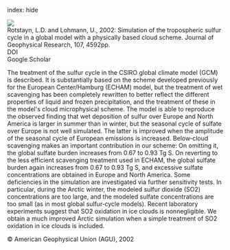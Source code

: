 index: hide

<div class="Citation">
    <div class="Citation-thumb CitationThumb-linked"  data-href="https://doi.org/10.1029/2002jd002128">
      <img src="https://static.claimspace.cloud/climate-study-static/refs/thumbs/9/Rotstayn_and_Lohmann_2002-thumb.png" />
    </div>

  <div class="Citation-body">
    <div class="Citation-text">Rotstayn, L.D. and Lohmann, U., 2002: Simulation of the tropospheric sulfur cycle in a global model with a physically based cloud scheme. <span class="Article-journal">Journal of Geophysical Research, </span><span class="Article-volume">107, </span>4592pp.</div>
    <div class="Citation-links">
      <div class="CitationLink" data-href="https://doi.org/10.1029/2002jd002128">
        <div class="CitationLink-icon CitationLink-Doi"></div>
        <div class="CitationLink-text">DOI</div>
      </div>
      <div class="CitationLink" data-href="https://scholar.google.com/scholar?q=10.1029/2002jd002128">
        <div class="CitationLink-icon CitationLink-Scholar"></div>
        <div class="CitationLink-text">Google Scholar</div>
      </div>
    </div>
  </div>
</div>

The treatment of the sulfur cycle in the CSIRO global climate model (GCM) is described. It is substantially based on the scheme developed previously for the European Center/Hamburg (ECHAM) model, but the treatment of wet scavenging has been completely rewritten to better reflect the different properties of liquid and frozen precipitation, and the treatment of these in the model's cloud microphysical scheme. The model is able to reproduce the observed finding that wet deposition of sulfur over Europe and North America is larger in summer than in winter, but the seasonal cycle of sulfate over Europe is not well simulated. The latter is improved when the amplitude of the seasonal cycle of European emissions is increased. Below‐cloud scavenging makes an important contribution in our scheme: On omitting it, the global sulfate burden increases from 0.67 to 0.93 Tg S. On reverting to the less efficient scavenging treatment used in ECHAM, the global sulfate burden again increases from 0.67 to 0.93 Tg S, and excessive sulfate concentrations are obtained in Europe and North America. Some deficiencies in the simulation are investigated via further sensitivity tests. In particular, during the Arctic winter, the modeled sulfur dioxide (SO2) concentrations are too large, and the modeled sulfate concentrations are too small (as in most global sulfur‐cycle models). Recent laboratory experiments suggest that SO2 oxidation in ice clouds is nonnegligible. We obtain a much improved Arctic simulation when a simple treatment of SO2 oxidation in ice clouds is included.

<div class="Citation-copy">
&copy; American Geophysical Union (AGU), 2002
</div>
